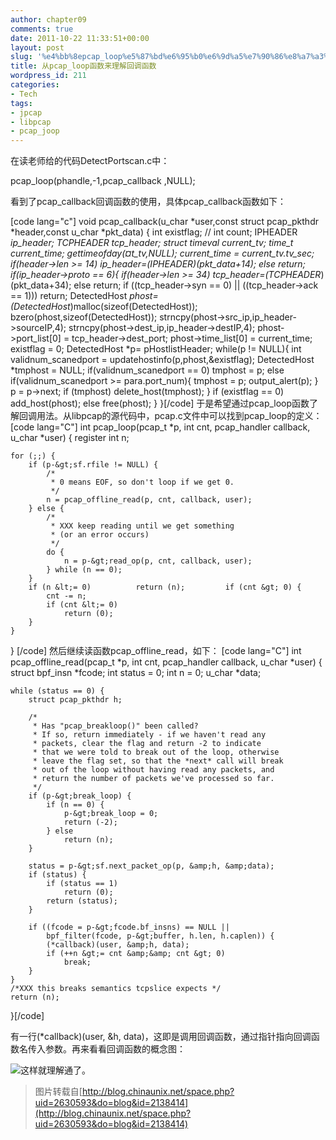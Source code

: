 ```yaml
---
author: chapter09
comments: true
date: 2011-10-22 11:33:51+00:00
layout: post
slug: '%e4%bb%8epcap_loop%e5%87%bd%e6%95%b0%e6%9d%a5%e7%90%86%e8%a7%a3%e5%9b%9e%e8%b0%83%e5%87%bd%e6%95%b0'
title: 从pcap_loop函数来理解回调函数
wordpress_id: 211
categories:
- Tech
tags:
- jpcap
- libpcap
- pcap_joop
---
```


在读老师给的代码DetectPortscan.c中：

pcap_loop(phandle,-1,pcap_callback	,NULL);

看到了pcap_callback回调函数的使用，具体pcap_callback函数如下：
<!-- more -->

[code lang="c"]
void pcap_callback(u_char *user,const struct pcap_pkthdr *header,const u_char *pkt_data) {
	int existflag;
//  	int count;
  	IPHEADER *ip_header;
  	TCPHEADER *tcp_header;
	struct timeval current_tv;
	time_t current_time;
	gettimeofday(¤t_tv,NULL);
	current_time = current_tv.tv_sec;
  	if(header-&gt;len &gt;= 14)
    	ip_header=(IPHEADER*)(pkt_data+14);
	else
		return;
  	if(ip_header-&gt;proto == 6){
    	if(header-&gt;len &gt;= 34)
      	tcp_header=(TCPHEADER*)(pkt_data+34);
		else
			return;
		if ((tcp_header-&gt;syn == 0) || ((tcp_header-&gt;ack == 1)))
			return;
    	DetectedHost *phost=(DetectedHost*)malloc(sizeof(DetectedHost));
    	bzero(phost,sizeof(DetectedHost));
   	strncpy(phost-&gt;src_ip,ip_header-&gt;sourceIP,4);
    	strncpy(phost-&gt;dest_ip,ip_header-&gt;destIP,4);
	    	phost-&gt;port_list[0] = tcp_header-&gt;dest_port;
    	phost-&gt;time_list[0] = current_time;
		existflag = 0;
    	DetectedHost *p= pHostlistHeader;
		while(p != NULL){
			int validnum_scanedport = updatehostinfo(p,phost,&amp;existflag);
			DetectedHost *tmphost = NULL;
     		if(validnum_scanedport == 0)
        		tmphost = p;
			else if(validnum_scanedport &gt;= para.port_num){
				tmphost = p;
				output_alert(p);
			}
			p = p-&gt;next;
			if (tmphost) delete_host(tmphost);
    		}
		if (existflag == 0)
			add_host(phost);
		else
			free(phost);
	}
}[/code]
于是希望通过pcap_loop函数了解回调用法。从libpcap的源代码中，pcap.c文件中可以找到pcap_loop的定义：
[code lang="C"]
int pcap_loop(pcap_t *p, int cnt, pcap_handler callback, u_char *user)
{
	register int n;

	for (;;) {
		if (p-&gt;sf.rfile != NULL) {
			/*
			 * 0 means EOF, so don't loop if we get 0.
			 */
			n = pcap_offline_read(p, cnt, callback, user);
		} else {
			/*
			 * XXX keep reading until we get something
			 * (or an error occurs)
			 */
			do {
				n = p-&gt;read_op(p, cnt, callback, user);
			} while (n == 0);
		}
		if (n &lt;= 0) 			return (n); 		if (cnt &gt; 0) {
			cnt -= n;
			if (cnt &lt;= 0)
				return (0);
		}
	}
}
[/code]
然后继续读函数pcap_offline_read，如下：
[code lang="C"]
int pcap_offline_read(pcap_t *p, int cnt, pcap_handler callback, u_char *user)
{
	struct bpf_insn *fcode;
	int status = 0;
	int n = 0;
	u_char *data;

	while (status == 0) {
		struct pcap_pkthdr h;

		/*
		 * Has "pcap_breakloop()" been called?
		 * If so, return immediately - if we haven't read any
		 * packets, clear the flag and return -2 to indicate
		 * that we were told to break out of the loop, otherwise
		 * leave the flag set, so that the *next* call will break
		 * out of the loop without having read any packets, and
		 * return the number of packets we've processed so far.
		 */
		if (p-&gt;break_loop) {
			if (n == 0) {
				p-&gt;break_loop = 0;
				return (-2);
			} else
				return (n);
		}

		status = p-&gt;sf.next_packet_op(p, &amp;h, &amp;data);
		if (status) {
			if (status == 1)
				return (0);
			return (status);
		}

		if ((fcode = p-&gt;fcode.bf_insns) == NULL ||
		    bpf_filter(fcode, p-&gt;buffer, h.len, h.caplen)) {
			(*callback)(user, &amp;h, data);
			if (++n &gt;= cnt &amp;&amp; cnt &gt; 0)
				break;
		}
	}
	/*XXX this breaks semantics tcpslice expects */
	return (n);
}[/code]


有一行(*callback)(user, &h, data)，这即是调用回调函数，通过指针指向回调函数名传入参数。再来看看回调函数的概念图：



![](http://www-128.ibm.com/developerworks/cn/linux/l-callback/images/image001.gif)这样就理解通了。


> 图片转载自[http://blog.chinaunix.net/space.php?uid=2630593&do=blog&id=2138414](http://blog.chinaunix.net/space.php?uid=2630593&do=blog&id=2138414)
